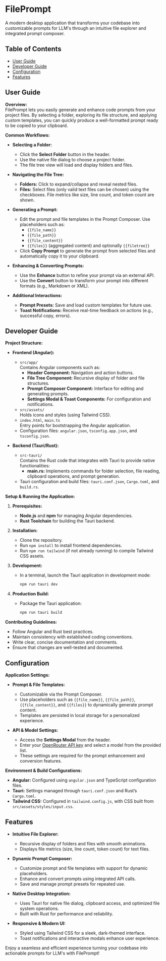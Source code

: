 # FilePrompt

A modern desktop application that transforms your codebase into customizable prompts for LLM's through an intuitive file explorer and integrated prompt composer.

## Table of Contents

- [User Guide](#user-guide)
- [Developer Guide](#developer-guide)
- [Configuration](#configuration)
- [Features](#features)

## User Guide

**Overview:**  
FilePrompt lets you easily generate and enhance code prompts from your project files. By selecting a folder, exploring its file structure, and applying custom templates, you can quickly produce a well-formatted prompt ready to be copied to your clipboard.

**Common Workflows:**

- **Selecting a Folder:**

  - Click the **Select Folder** button in the header.
  - Use the native file dialog to choose a project folder.
  - The file tree view will load and display folders and files.

- **Navigating the File Tree:**

  - **Folders:** Click to expand/collapse and reveal nested files.
  - **Files:** Select files (only valid text files can be chosen) using the checkboxes. File metrics like size, line count, and token count are shown.

- **Generating a Prompt:**
  - Edit the prompt and file templates in the Prompt Composer. Use placeholders such as:
    - `{{file_name}}`
    - `{{file_path}}`
    - `{{file_content}}`
    - `{{files}}` (aggregated content) and optionally `{{filetree}}`
  - Click **Copy Prompt** to generate the prompt from selected files and automatically copy it to your clipboard.
- **Enhancing & Converting Prompts:**

  - Use the **Enhance** button to refine your prompt via an external API.
  - Use the **Convert** button to transform your prompt into different formats (e.g., Markdown or XML).

- **Additional Interactions:**
  - **Prompt Presets:** Save and load custom templates for future use.
  - **Toast Notifications:** Receive real-time feedback on actions (e.g., successful copy, errors).

## Developer Guide

**Project Structure:**

- **Frontend (Angular):**

  - `src/app/`  
    Contains Angular components such as:
    - **Header Component:** Navigation and action buttons.
    - **File Tree Component:** Recursive display of folder and file structures.
    - **Prompt Composer Component:** Interface for editing and generating prompts.
    - **Settings Modal & Toast Components:** For configuration and notifications.
  - `src/assets/`  
    Holds icons and styles (using Tailwind CSS).
  - `index.html`, `main.ts`  
    Entry points for bootstrapping the Angular application.
  - Configuration files: `angular.json`, `tsconfig.app.json`, and `tsconfig.json`.

- **Backend (Tauri/Rust):**
  - `src-tauri/`  
    Contains the Rust code that integrates with Tauri to provide native functionalities:
    - **main.rs:** Implements commands for folder selection, file reading, clipboard operations, and prompt generation.
  - Tauri configuration and build files: `tauri.conf.json`, `Cargo.toml`, and `build.rs`.

**Setup & Running the Application:**

1. **Prerequisites:**

   - **Node.js** and **npm** for managing Angular dependencies.
   - **Rust Toolchain** for building the Tauri backend.

2. **Installation:**

   - Clone the repository.
   - Run `npm install` to install frontend dependencies.
   - Run `npm run tailwind` (if not already running) to compile Tailwind CSS assets.

3. **Development:**

   - In a terminal, launch the Tauri application in development mode:
     ```bash
     npm run tauri dev
     ```

4. **Production Build:**
   - Package the Tauri application:
     ```bash
     npm run tauri build
     ```

**Contributing Guidelines:**

- Follow Angular and Rust best practices.
- Maintain consistency with established coding conventions.
- Write clear, concise documentation and comments.
- Ensure that changes are well-tested and documented.

## Configuration

**Application Settings:**

- **Prompt & File Templates:**

  - Customizable via the Prompt Composer.
  - Use placeholders such as `{{file_name}}`, `{{file_path}}`, `{{file_content}}`, and `{{files}}` to dynamically generate prompt content.
  - Templates are persisted in local storage for a personalized experience.

- **API & Model Settings:**
  - Access the **Settings Modal** from the header.
  - Enter your [OpenRouter API key](https://openrouter.ai/settings/keys) and select a model from the provided list.
  - These settings are required for the prompt enhancement and conversion features.

**Environment & Build Configurations:**

- **Angular:** Configured using `angular.json` and TypeScript configuration files.
- **Tauri:** Settings managed through `tauri.conf.json` and Rust’s `Cargo.toml`.
- **Tailwind CSS:** Configured in `tailwind.config.js`, with CSS built from `src/assets/styles/input.css`.

## Features

- **Intuitive File Explorer:**
  - Recursive display of folders and files with smooth animations.
  - Displays file metrics (size, line count, token count) for text files.
- **Dynamic Prompt Composer:**

  - Customize prompt and file templates with support for dynamic placeholders.
  - Enhance and convert prompts using integrated API calls.
  - Save and manage prompt presets for repeated use.

- **Native Desktop Integration:**

  - Uses Tauri for native file dialog, clipboard access, and optimized file system operations.
  - Built with Rust for performance and reliability.

- **Responsive & Modern UI:**
  - Styled using Tailwind CSS for a sleek, dark-themed interface.
  - Toast notifications and interactive modals enhance user experience.

Enjoy a seamless and efficient experience turning your codebase into actionable prompts for LLM's with FilePrompt!
